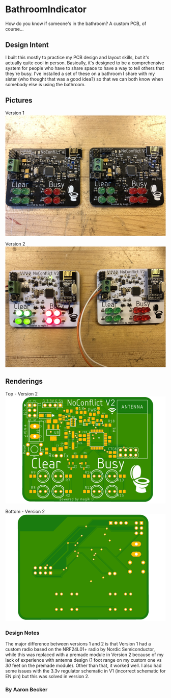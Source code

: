 # BathroomIndicator
 How do you know if someone's in the bathroom? A custom PCB, of course...

## Design Intent
I built this mostly to practice my PCB design and layout skills, but it's actually quite cool in person. Basically, it's designed to be a comprehensive system for people who have to share space to have a way to tell others that they're busy. I've installed a set of these on a bathroom I share with my sister (who thought that was a good idea?) so that we can both know when somebody else is using the bathroom.

## Pictures

Version 1
![Version 1](/Pictures/V1.JPG)


Version 2
![Version 2](/Pictures/V2.JPG)

## Renderings

Top - Version 2
![Version 2 Top](/Pictures/V2Top.png)

Bottom - Version 2
![Version 2 Bottom](/Pictures/V2Bottom.png)

### Design Notes

The major difference between versions 1 and 2 is that Version 1 had a custom radio based on the NRF24L01+ radio by Nordic Semiconductor, while this was replaced with a premade module in Version 2 because of my lack of experience with antenna design (1 foot range on my custom one vs _30_ feet on the premade module). Other than that, it worked well. I also had some issues with the 3.3v regulator schematic in V1 (incorrect schematic for EN pin) but this was solved in version 2.

### By Aaron Becker